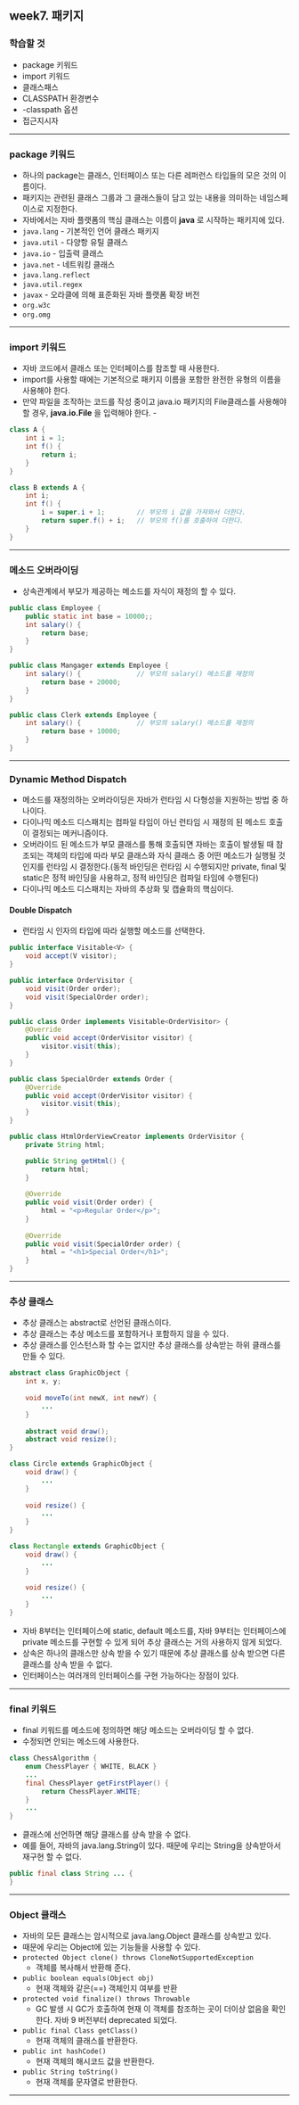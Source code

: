 
## week7. 패키지

### 학습할 것
- package 키워드
- import 키워드
- 클래스패스
- CLASSPATH 환경변수
- -classpath 옵션
- 접근지시자

***

### package 키워드
- 하나의 package는 클래스, 인터페이스 또는 다른 레퍼런스 타입들의 모은 것의 이름이다.
- 패키지는 관련된 클래스 그룹과 그 클래스들이 담고 있는 내용을 의미하는 네임스페이스로 지정한다.
- 자바에서는 자바 플랫폼의 핵심 클래스는 이름이 __java__ 로 시작하는 패키지에 있다.
- `java.lang`
        - 기본적인 언어 클래스 패키지
- `java.util`
        - 다양항 유틸 클래스
- `java.io`
        - 입출력 클래스
- `java.net`
        - 네트워킹 클래스
- `java.lang.reflect`
- `java.util.regex`
- `javax`
        - 오라클에 의해 표준화된 자바 플랫폼 확장 버전
- `org.w3c`
- `org.omg`

***

### import 키워드
- 자바 코드에서 클래스 또는 인터페이스를 참조할 때 사용한다.
- import를 사용할 때에는 기본적으로 패키지 이름을 포함한 완전한 유형의 이름을 사용해야 한다.
- 만약 파일을 조작하는 코드를 작성 중이고 java.io 패키지의 File클래스를 사용해야 할 경우, __java.io.File__ 을 입력해야 한다.
        - 
```java
class A {
    int i = 1;
    int f() {
        return i;
    }
}

class B extends A {
    int i;
    int f() {
        i = super.i + 1;        // 부모의 i 값을 가져와서 더한다.
        return super.f() + i;   // 부모의 f()를 호출하여 더한다.
    }
}
```

***

### 메소드 오버라이딩
- 상속관계에서 부모가 제공하는 메소드를 자식이 재정의 할 수 있다.
```java
public class Employee {
    public static int base = 10000;;
    int salary() {
        return base;
    }
}

public class Mangager extends Employee {
    int salary() {              // 부모의 salary() 메소드를 재정의
        return base + 20000;
    }
}

public class Clerk extends Employee {
    int salary() {              // 부모의 salary() 메소드를 재정의
        return base + 10000;
    }
}
```

***

### Dynamic Method Dispatch
- 메소드를 재정의하는 오버라이딩은 자바가 런타임 시 다형성을 지원하는 방법 중 하나이다.
- 다이나믹 메소드 디스패치는 컴파일 타임이 아닌 런타임 시 재정의 된 메소드 호출이 결정되는 메커니즘이다.
- 오버라이드 된 메소드가 부모 클래스를 통해 호출되면 자바는 호출이 발생될 때 참조되는 객체의 타입에 따라 부모 클래스와 자식 클래스 중 어떤 메소드가 실행될 것인지를 런타임 시 결정한다.(동적 바인딩은 런타임 시 수행되지만 private, final 및 static은 정적 바인딩을 사용하고, 정적 바인딩은 컴파일 타임에 수행된다)
- 다이나믹 메소드 디스패치는 자바의 추상화 및 캡슐화의 핵심이다.

#### Double Dispatch
- 런타임 시 인자의 타입에 따라 실행할 메소드를 선택한다.
```java
public interface Visitable<V> {
    void accept(V visitor);
}

public interface OrderVisitor {
    void visit(Order order);
    void visit(SpecialOrder order);
}

public class Order implements Visitable<OrderVisitor> {
    @Override
    public void accept(OrderVisitor visitor) {
        visitor.visit(this);
    }
}

public class SpecialOrder extends Order {
    @Override
    public void accept(OrderVisitor visitor) {
        visitor.visit(this);
    }
}

public class HtmlOrderViewCreator implements OrderVisitor {
    private String html;

    public String getHtml() {
        return html;
    }
    
    @Override
    public void visit(Order order) {
        html = "<p>Regular Order</p>";
    }
    
    @Override
    public void visit(SpecialOrder order) {
        html = "<h1>Special Order</h1>";
    }
}
```

***

### 추상 클래스
- 추상 클래스는 abstract로 선언된 클래스이다.
- 추상 클래스는 추상 메소드를 포함하거나 포함하지 않을 수 있다.
- 추상 클래스를 인스턴스화 할 수는 없지만 추상 클래스를 상속받는 하위 클래스를 만들 수 있다.
```java
abstract class GraphicObject {
    int x, y;
    
    void moveTo(int newX, int newY) {
        ...
    }
    
    abstract void draw();
    abstract void resize();
}

class Circle extends GraphicObject {
    void draw() {
        ...
    }
    
    void resize() {
        ...
    }
}

class Rectangle extends GraphicObject {
    void draw() {
        ...
    }
    
    void resize() {
        ...
    }
}
```
- 자바 8부터는 인터페이스에 static, default 메소드를, 자바 9부터는 인터페이스에 private 메소드를 구현할 수 있게 되어 추상 클래스는 거의 사용하지 않게 되었다.
- 상속은 하나의 클래스만 상속 받을 수 있기 때문에 추상 클래스를 상속 받으면 다른 클래스를 상속 받을 수 없다.
- 인터페이스는 여러개의 인터페이스를 구현 가능하다는 장점이 있다.

***

### final 키워드
- final 키워드를 메소드에 정의하면 해당 메소드는 오버라이딩 할 수 없다.
- 수정되면 안되는 메소드에 사용한다.
```java
class ChessAlgorithm {
    enum ChessPlayer { WHITE, BLACK }
    ...
    final ChessPlayer getFirstPlayer() {
        return ChessPlayer.WHITE;
    }
    ...
}
```
- 클래스에 선언하면 해당 클래스를 상속 받을 수 없다.
- 예를 들어, 자바의 java.lang.String이 있다. 때문에 우리는 String을 상속받아서 재구현 할 수 없다.
```java
public final class String ... {
}
```

*** 

### Object 클래스
- 자바의 모든 클래스는 암시적으로 java.lang.Object 클래스를 상속받고 있다.
- 때문에 우리는 Object에 있는 기능들을 사용할 수 있다.
- `protected Object clone() throws CloneNotSupportedException`
    - 객체를 복사해서 반환해 준다.
- `public boolean equals(Object obj)`
    - 현재 객체와 같은(==) 객체인지 여부를 반환
- `protected void finalize() throws Throwable`
    - GC 발생 시 GC가 호출하여 현재 이 객체를 참조하는 곳이 더이상 없음을 확인한다. 자바 9 버전부터 deprecated 되었다.
- `public final Class getClass()`
    - 현재 객체의 클래스를 반환한다.
- `public int hashCode()`
    - 현재 객체의 해시코드 값을 반환한다.
- `public String toString()`
    - 현재 객체를 문자열로 반환한다.

***
